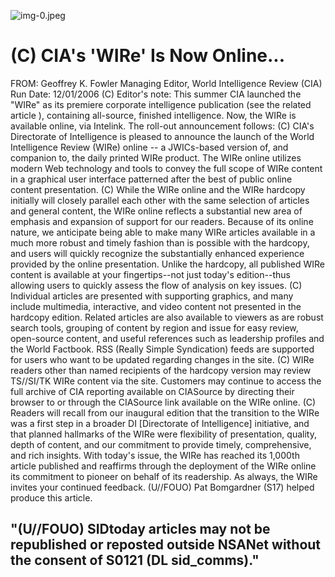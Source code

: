 ![img-0.jpeg](img-0.jpeg)

# (C) CIA's 'WIRe' Is Now Online... 

FROM: Geoffrey K. Fowler
Managing Editor, World Intelligence Review (CIA)
Run Date: 12/01/2006
(C) Editor's note: This summer CIA launched the "WIRe" as its premiere corporate intelligence publication (see the related article ), containing all-source, finished intelligence. Now, the WIRe is available online, via Intelink. The roll-out announcement follows:
(C) CIA's Directorate of Intelligence is pleased to announce the launch of the World Intelligence Review (WIRe) online -- a JWICs-based version of, and companion to, the daily printed WIRe product. The WIRe online utilizes modern Web technology and tools to convey the full scope of WIRe content in a graphical user interface patterned after the best of public online content presentation.
(C) While the WIRe online and the WIRe hardcopy initially will closely parallel each other with the same selection of articles and general content, the WIRe online reflects a substantial new area of emphasis and expansion of support for our readers. Because of its online nature, we anticipate being able to make many WIRe articles available in a much more robust and timely fashion than is possible with the hardcopy, and users will quickly recognize the substantially enhanced experience provided by the online presentation. Unlike the hardcopy, all published WIRe content is available at your fingertips--not just today's edition--thus allowing users to quickly assess the flow of analysis on key issues.
(C) Individual articles are presented with supporting graphics, and many include multimedia, interactive, and video content not presented in the hardcopy edition. Related articles are also available to viewers as are robust search tools, grouping of content by region and issue for easy review, open-source content, and useful references such as leadership profiles and the World Factbook. RSS (Really Simple Syndication) feeds are supported for users who want to be updated regarding changes in the site.
(C) WIRe readers other than named recipients of the hardcopy version may review TS//SI/TK WIRe content via the site. Customers may continue to access the full archive of CIA reporting available on CIASource by directing their browser to
or through the CIASource link available on the WIRe online.
(C) Readers will recall from our inaugural edition that the transition to the WIRe was a first step in a broader DI [Directorate of Intelligence] initiative, and that planned hallmarks of the WIRe were flexibility of presentation, quality, depth of content, and our commitment to provide timely, comprehensive, and rich insights. With today's issue, the WIRe has reached its 1,000th article published and reaffirms through the deployment of the WIRe online its commitment to pioneer on behalf of its readership. As always, the WIRe invites your continued feedback.
(U//FOUO) Pat Bomgardner (S17) helped produce this article.

## "(U//FOUO) SIDtoday articles may not be republished or reposted outside NSANet without the consent of S0121 (DL sid_comms)."
